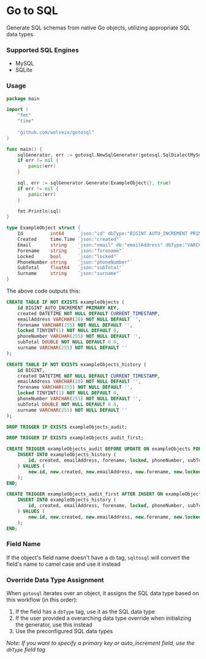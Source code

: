 # Go to SQL

Generate SQL schemas from native Go objects, utilizing appropriate SQL data types

### Supported SQL Engines
- MySQL
- SQLite

### Usage

```go
package main

import (
	"fmt"
	"time"
	
	"github.com/wolveix/gotosql"
)

func main() {
	sqlGenerator, err := gotosql.NewSqlGenerator(gotosql.SqlDialectMySql, false, map[string]string{"custompkg.myType": "INTEGER"})
	if err != nil {
		panic(err)
	}

	sql, err := sqlGenerator.Generate(ExampleObject{}, true)
	if err != nil {
		panic(err)
	}

	fmt.Println(sql)
}

type ExampleObject struct {
	Id          int64     `json:"id" dbType:"BIGINT AUTO_INCREMENT PRIMARY KEY"`
	Created     time.Time `json:"created"`
	Email       string    `json:"email" db:"emailAddress" dbType:"VARCHAR(20)"`
	Forename    string    `json:"forename"`
	Locked      bool      `json:"locked"`
	PhoneNumber string    `json:"phoneNumber"`
	SubTotal    float64   `json:"subTotal"`
	Surname     string    `json:"surname"`
}
```

The above code outputs this:
```sql
CREATE TABLE IF NOT EXISTS exampleObjects (
    id BIGINT AUTO_INCREMENT PRIMARY KEY,
    created DATETIME NOT NULL DEFAULT CURRENT_TIMESTAMP,
    emailAddress VARCHAR(20) NOT NULL DEFAULT '',
    forename VARCHAR(255) NOT NULL DEFAULT '',
    locked TINYINT(1) NOT NULL DEFAULT 0,
    phoneNumber VARCHAR(255) NOT NULL DEFAULT '',
    subTotal DOUBLE NOT NULL DEFAULT 0.0,
    surname VARCHAR(255) NOT NULL DEFAULT ''
);

CREATE TABLE IF NOT EXISTS exampleObjects_history (
    id BIGINT,
    created DATETIME NOT NULL DEFAULT CURRENT_TIMESTAMP,
    emailAddress VARCHAR(20) NOT NULL DEFAULT '',
    forename VARCHAR(255) NOT NULL DEFAULT '',
    locked TINYINT(1) NOT NULL DEFAULT 0,
    phoneNumber VARCHAR(255) NOT NULL DEFAULT '',
    subTotal DOUBLE NOT NULL DEFAULT 0.0,
    surname VARCHAR(255) NOT NULL DEFAULT ''
);

DROP TRIGGER IF EXISTS exampleObjects_audit;

DROP TRIGGER IF EXISTS exampleObjects_audit_first;

CREATE TRIGGER exampleObjects_audit BEFORE UPDATE ON exampleObjects FOR EACH ROW BEGIN
    INSERT INTO exampleObjects_history (
        id, created, emailAddress, forename, locked, phoneNumber, subTotal, surname
    ) VALUES (
        new.id, new.created, new.emailAddress, new.forename, new.locked, new.phoneNumber, new.subTotal, new.surname
    );
END;

CREATE TRIGGER exampleObjects_audit_first AFTER INSERT ON exampleObjects FOR EACH ROW BEGIN
    INSERT INTO exampleObjects_history (
        id, created, emailAddress, forename, locked, phoneNumber, subTotal, surname
    ) VALUES (
        new.id, new.created, new.emailAddress, new.forename, new.locked, new.phoneNumber, new.subTotal, new.surname
    );
END;
```

### Field Name
If the object's field name doesn't have a `db` tag, `sqltosql` will convert the field's name to camel case and use it instead

### Override Data Type Assignment
When `gotosql` iterates over an object, it assigns the SQL data type based on this workflow (in this order):
1. If the field has a `dbType` tag, use it as the SQL data type
2. If the user provided a overarching data type override when initializing the generator, use this instead
3. Use the preconfigured SQL data types

_Note: If you want to specify a primary key or auto_increment field, use the `dbType` field tag_